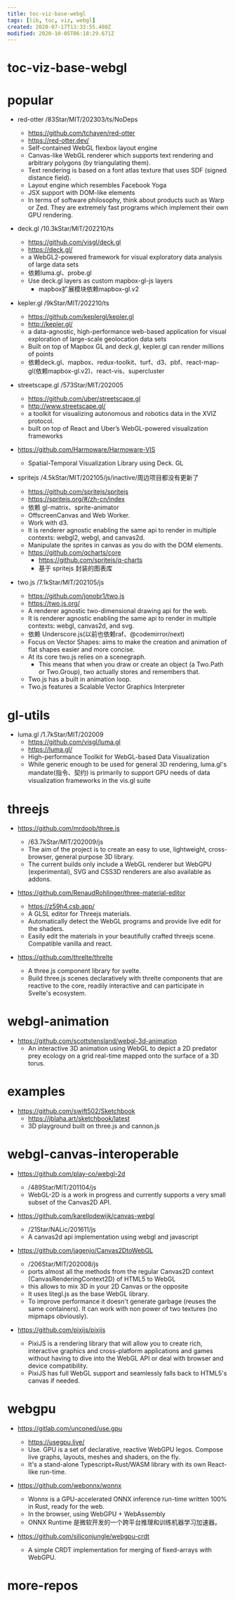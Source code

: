 ```yaml
---
title: toc-viz-base-webgl
tags: [lib, toc, viz, webgl]
created: 2020-07-17T13:33:55.480Z
modified: 2020-10-05T06:18:29.671Z
---
```


# toc-viz-base-webgl

# popular

- red-otter /83Star/MIT/202303/ts/NoDeps
  - https://github.com/tchayen/red-otter
  - https://red-otter.dev/
  - Self-contained WebGL flexbox layout engine
  - Canvas-like WebGL renderer which supports text rendering and arbitrary polygons (by triangulating them).
  - Text rendering is based on a font atlas texture that uses SDF (signed distance field).
  - Layout engine which resembles Facebook Yoga
  - JSX support with DOM-like elements
  - In terms of software philosophy, think about products such as Warp or Zed. They are extremely fast programs which implement their own GPU rendering.

- deck.gl /10.3kStar/MIT/202210/ts
  - https://github.com/visgl/deck.gl
  - https://deck.gl/
  - a WebGL2-powered framework for visual exploratory data analysis of large data sets
  - 依赖luma.gl、probe.gl
  - Use deck.gl layers as custom mapbox-gl-js layers
    - mapbox扩展模块依赖mapbox-gl.v2

- kepler.gl /9kStar/MIT/202210/ts
  - https://github.com/keplergl/kepler.gl
  - http://kepler.gl/
  - a data-agnostic, high-performance web-based application for visual exploration of large-scale geolocation data sets
  - Built on top of Mapbox GL and deck.gl, kepler.gl can render millions of points
  - 依赖deck.gl、mapbox、redux-toolkit、turf、d3、pbf、react-map-gl(依赖mapbox-gl.v2)、react-vis、supercluster

- streetscape.gl /573Star/MIT/202005
  - https://github.com/uber/streetscape.gl
  - http://www.streetscape.gl/
  - a toolkit for visualizing autonomous and robotics data in the XVIZ protocol. 
  - built on top of React and Uber’s WebGL-powered visualization frameworks
- https://github.com/Harmoware/Harmoware-VIS
  - Spatial-Temporal Visualization Library using Deck. GL

- spritejs /4.5kStar/MIT/202105/js/inactive/周边项目都没有更新了
  - https://github.com/spritejs/spritejs
  - https://spritejs.org/#/zh-cn/index
  - 依赖 gl-matrix、sprite-animator
  - OffscreenCanvas and Web Worker.
  - Work with d3.
  - It is renderer agnostic enabling the same api to render in multiple contexts: webgl2, webgl, and canvas2d.
  - Manipulate the sprites in canvas as you do with the DOM elements.
  - https://github.com/qcharts/core
    - https://github.com/spritejs/q-charts
    - 基于 spritejs 封装的图表库

- two.js /7.1kStar/MIT/202105/js
  - https://github.com/jonobr1/two.js
  - https://two.js.org/
  - A renderer agnostic two-dimensional drawing api for the web.
  - It is renderer agnostic enabling the same api to render in multiple contexts: webgl, canvas2d, and svg.
  - 依赖 Underscore.js(以前也依赖raf、@codemirror/next)
  - Focus on Vector Shapes: aims to make the creation and animation of flat shapes easier and more concise.
  - At its core two.js relies on a scenegraph.
    - This means that when you draw or create an object (a Two.Path or Two.Group), two actually stores and remembers that. 
  - Two.js has a built in animation loop. 
  - Two.js features a Scalable Vector Graphics Interpreter
# gl-utils
- luma.gl /1.7kStar/MIT/202009
  - https://github.com/visgl/luma.gl
  - https://luma.gl/
  - High-performance Toolkit for WebGL-based Data Visualization
  - While generic enough to be used for general 3D rendering, luma.gl's mandate(指令、契约) is primarily to support GPU needs of data visualization frameworks in the vis.gl suite
# threejs
- https://github.com/mrdoob/three.js
  - /63.7kStar/MIT/202009/js
  - The aim of the project is to create an easy to use, lightweight, cross-browser, general purpose 3D library. 
  - The current builds only include a WebGL renderer but WebGPU (experimental), SVG and CSS3D renderers are also available as addons.

- https://github.com/RenaudRohlinger/three-material-editor
  - https://z59h4.csb.app/
  - A GLSL editor for Threejs materials. 
  - Automatically detect the WebGL programs and provide live edit for the shaders. 
  - Easily edit the materials in your beautifully crafted threejs scene. Compatible vanilla and react.

- https://github.com/threlte/threlte
  - A three.js component library for svelte.
  - Build three.js scenes declaratively with threlte components that are reactive to the core, readily interactive and can participate in Svelte's ecosystem.
# webgl-animation
- https://github.com/scottstensland/webgl-3d-animation
  - An interactive 3D animation using WebGL to depict a 2D predator prey ecology on a grid real-time mapped onto the surface of a 3D torus. 
# examples
- https://github.com/swift502/Sketchbook
  - https://jblaha.art/sketchbook/latest
  - 3D playground built on three.js and cannon.js
# webgl-canvas-interoperable
- https://github.com/play-co/webgl-2d
  - /489Star/MIT/201104/js
  - WebGL-2D is a work in progress and currently supports a very small subset of the Canvas2D API.
- https://github.com/karellodewijk/canvas-webgl
  - /21Star/NALic/201611/js
  - A canvas2d api implementation using webgl and javascript
- https://github.com/jagenjo/Canvas2DtoWebGL
  - /206Star/MIT/202008/js
  - ports almost all the methods from the regular Canvas2D context (CanvasRenderingContext2D) of HTML5 to WebGL
  - this allows to mix 3D in your 2D Canvas or the opposite 
  - It uses litegl.js as the base WebGL library.
  - To improve performance it doesn't generate garbage (reuses the same containers). It can work with non power of two textures (no mipmaps obviously).

- https://github.com/pixijs/pixijs
  - PixiJS is a rendering library that will allow you to create rich, interactive graphics and cross-platform applications and games without having to dive into the WebGL API or deal with browser and device compatibility.
  - PixiJS has full WebGL support and seamlessly falls back to HTML5's canvas if needed.
# webgpu
- https://gitlab.com/unconed/use.gpu
  - https://usegpu.live/
  - Use. GPU is a set of declarative, reactive WebGPU legos. Compose live graphs, layouts, meshes and shaders, on the fly.
  - It's a stand-alone Typescript+Rust/WASM library with its own React-like run-time.

- https://github.com/webonnx/wonnx
  - Wonnx is a GPU-accelerated ONNX inference run-time written 100% in Rust, ready for the web.
  - In the browser, using WebGPU + WebAssembly
  - ONNX Runtime 是微软开发的一个跨平台推理和训练机器学习加速器。

- https://github.com/siliconjungle/webgpu-crdt
  - A simple CRDT implementation for merging of fixed-arrays with WebGPU.
# more-repos
